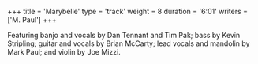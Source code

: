 +++
title = 'Marybelle'
type = 'track'
weight = 8
duration = '6:01'
writers = ['M. Paul']
+++

Featuring banjo and vocals by Dan Tennant and Tim Pak; bass by Kevin Stripling; guitar and vocals by Brian McCarty; lead vocals and mandolin by Mark Paul; and violin by Joe Mizzi.
